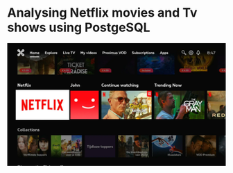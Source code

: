 # Analysing Netflix movies and Tv shows using PostgeSQL
![Netflix logo](https://github.com/Leonard434/netflix_database_movies_project/blob/main/Netflix-swimlane-home.webp)
